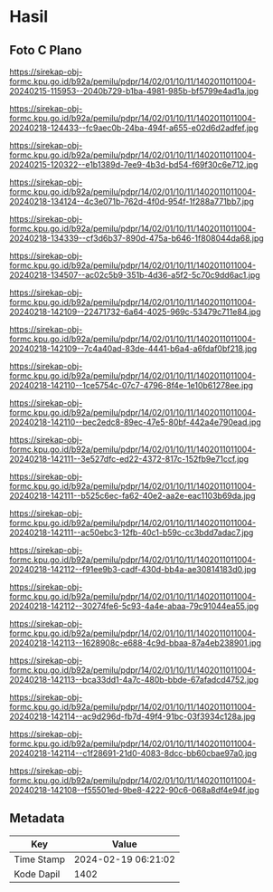 # Hasil

## Foto C Plano

https://sirekap-obj-formc.kpu.go.id/b92a/pemilu/pdpr/14/02/01/10/11/1402011011004-20240215-115953--2040b729-b1ba-4981-985b-bf5799e4ad1a.jpg

https://sirekap-obj-formc.kpu.go.id/b92a/pemilu/pdpr/14/02/01/10/11/1402011011004-20240218-124433--fc9aec0b-24ba-494f-a655-e02d6d2adfef.jpg

https://sirekap-obj-formc.kpu.go.id/b92a/pemilu/pdpr/14/02/01/10/11/1402011011004-20240215-120322--e1b1389d-7ee9-4b3d-bd54-f69f30c6e712.jpg

https://sirekap-obj-formc.kpu.go.id/b92a/pemilu/pdpr/14/02/01/10/11/1402011011004-20240218-134124--4c3e071b-762d-4f0d-954f-1f288a771bb7.jpg

https://sirekap-obj-formc.kpu.go.id/b92a/pemilu/pdpr/14/02/01/10/11/1402011011004-20240218-134339--cf3d6b37-890d-475a-b646-1f808044da68.jpg

https://sirekap-obj-formc.kpu.go.id/b92a/pemilu/pdpr/14/02/01/10/11/1402011011004-20240218-134507--ac02c5b9-351b-4d36-a5f2-5c70c9dd6ac1.jpg

https://sirekap-obj-formc.kpu.go.id/b92a/pemilu/pdpr/14/02/01/10/11/1402011011004-20240218-142109--22471732-6a64-4025-969c-53479c711e84.jpg

https://sirekap-obj-formc.kpu.go.id/b92a/pemilu/pdpr/14/02/01/10/11/1402011011004-20240218-142109--7c4a40ad-83de-4441-b6a4-a6fdaf0bf218.jpg

https://sirekap-obj-formc.kpu.go.id/b92a/pemilu/pdpr/14/02/01/10/11/1402011011004-20240218-142110--1ce5754c-07c7-4796-8f4e-1e10b61278ee.jpg

https://sirekap-obj-formc.kpu.go.id/b92a/pemilu/pdpr/14/02/01/10/11/1402011011004-20240218-142110--bec2edc8-89ec-47e5-80bf-442a4e790ead.jpg

https://sirekap-obj-formc.kpu.go.id/b92a/pemilu/pdpr/14/02/01/10/11/1402011011004-20240218-142111--3e527dfc-ed22-4372-817c-152fb9e71ccf.jpg

https://sirekap-obj-formc.kpu.go.id/b92a/pemilu/pdpr/14/02/01/10/11/1402011011004-20240218-142111--b525c6ec-fa62-40e2-aa2e-eac1103b69da.jpg

https://sirekap-obj-formc.kpu.go.id/b92a/pemilu/pdpr/14/02/01/10/11/1402011011004-20240218-142111--ac50ebc3-12fb-40c1-b59c-cc3bdd7adac7.jpg

https://sirekap-obj-formc.kpu.go.id/b92a/pemilu/pdpr/14/02/01/10/11/1402011011004-20240218-142112--f91ee9b3-cadf-430d-bb4a-ae30814183d0.jpg

https://sirekap-obj-formc.kpu.go.id/b92a/pemilu/pdpr/14/02/01/10/11/1402011011004-20240218-142112--30274fe6-5c93-4a4e-abaa-79c91044ea55.jpg

https://sirekap-obj-formc.kpu.go.id/b92a/pemilu/pdpr/14/02/01/10/11/1402011011004-20240218-142113--1628908c-e688-4c9d-bbaa-87a4eb238901.jpg

https://sirekap-obj-formc.kpu.go.id/b92a/pemilu/pdpr/14/02/01/10/11/1402011011004-20240218-142113--bca33dd1-4a7c-480b-bbde-67afadcd4752.jpg

https://sirekap-obj-formc.kpu.go.id/b92a/pemilu/pdpr/14/02/01/10/11/1402011011004-20240218-142114--ac9d296d-fb7d-49f4-91bc-03f3934c128a.jpg

https://sirekap-obj-formc.kpu.go.id/b92a/pemilu/pdpr/14/02/01/10/11/1402011011004-20240218-142114--c1f28691-21d0-4083-8dcc-bb60cbae97a0.jpg

https://sirekap-obj-formc.kpu.go.id/b92a/pemilu/pdpr/14/02/01/10/11/1402011011004-20240218-142108--f55501ed-9be8-4222-90c6-068a8df4e94f.jpg


## Metadata

| Key        | Value               |
| ---------- | ------------------- |
| Time Stamp | 2024-02-19 06:21:02 |
| Kode Dapil | 1402                |



